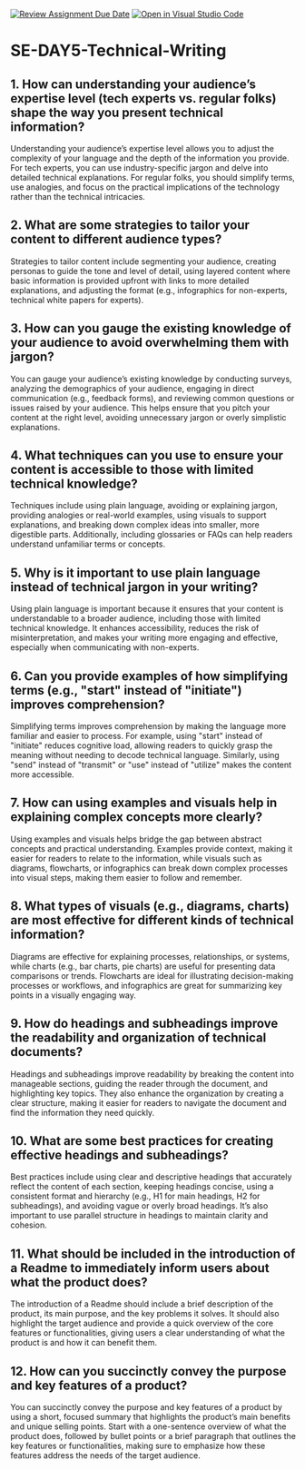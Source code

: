 [![Review Assignment Due Date](https://classroom.github.com/assets/deadline-readme-button-22041afd0340ce965d47ae6ef1cefeee28c7c493a6346c4f15d667ab976d596c.svg)](https://classroom.github.com/a/zsAR-pyY)
[![Open in Visual Studio Code](https://classroom.github.com/assets/open-in-vscode-2e0aaae1b6195c2367325f4f02e2d04e9abb55f0b24a779b69b11b9e10269abc.svg)](https://classroom.github.com/online_ide?assignment_repo_id=15648401&assignment_repo_type=AssignmentRepo)
# SE-DAY5-Technical-Writing

## 1. How can understanding your audience’s expertise level (tech experts vs. regular folks) shape the way you present technical information?
Understanding your audience’s expertise level allows you to adjust the complexity of your language and the depth of the information you provide. For tech experts, you can use industry-specific jargon and delve into detailed technical explanations. For regular folks, you should simplify terms, use analogies, and focus on the practical implications of the technology rather than the technical intricacies.

## 2. What are some strategies to tailor your content to different audience types?
Strategies to tailor content include segmenting your audience, creating personas to guide the tone and level of detail, using layered content where basic information is provided upfront with links to more detailed explanations, and adjusting the format (e.g., infographics for non-experts, technical white papers for experts).

## 3. How can you gauge the existing knowledge of your audience to avoid overwhelming them with jargon?
You can gauge your audience’s existing knowledge by conducting surveys, analyzing the demographics of your audience, engaging in direct communication (e.g., feedback forms), and reviewing common questions or issues raised by your audience. This helps ensure that you pitch your content at the right level, avoiding unnecessary jargon or overly simplistic explanations.

## 4. What techniques can you use to ensure your content is accessible to those with limited technical knowledge?
Techniques include using plain language, avoiding or explaining jargon, providing analogies or real-world examples, using visuals to support explanations, and breaking down complex ideas into smaller, more digestible parts. Additionally, including glossaries or FAQs can help readers understand unfamiliar terms or concepts.

## 5. Why is it important to use plain language instead of technical jargon in your writing?
Using plain language is important because it ensures that your content is understandable to a broader audience, including those with limited technical knowledge. It enhances accessibility, reduces the risk of misinterpretation, and makes your writing more engaging and effective, especially when communicating with non-experts.

## 6. Can you provide examples of how simplifying terms (e.g., "start" instead of "initiate") improves comprehension?
Simplifying terms improves comprehension by making the language more familiar and easier to process. For example, using "start" instead of "initiate" reduces cognitive load, allowing readers to quickly grasp the meaning without needing to decode technical language. Similarly, using "send" instead of "transmit" or "use" instead of "utilize" makes the content more accessible.

## 7. How can using examples and visuals help in explaining complex concepts more clearly?
Using examples and visuals helps bridge the gap between abstract concepts and practical understanding. Examples provide context, making it easier for readers to relate to the information, while visuals such as diagrams, flowcharts, or infographics can break down complex processes into visual steps, making them easier to follow and remember.

## 8. What types of visuals (e.g., diagrams, charts) are most effective for different kinds of technical information?
Diagrams are effective for explaining processes, relationships, or systems, while charts (e.g., bar charts, pie charts) are useful for presenting data comparisons or trends. Flowcharts are ideal for illustrating decision-making processes or workflows, and infographics are great for summarizing key points in a visually engaging way.

## 9. How do headings and subheadings improve the readability and organization of technical documents?
Headings and subheadings improve readability by breaking the content into manageable sections, guiding the reader through the document, and highlighting key topics. They also enhance the organization by creating a clear structure, making it easier for readers to navigate the document and find the information they need quickly.

## 10. What are some best practices for creating effective headings and subheadings?
Best practices include using clear and descriptive headings that accurately reflect the content of each section, keeping headings concise, using a consistent format and hierarchy (e.g., H1 for main headings, H2 for subheadings), and avoiding vague or overly broad headings. It’s also important to use parallel structure in headings to maintain clarity and cohesion.

## 11. What should be included in the introduction of a Readme to immediately inform users about what the product does?
The introduction of a Readme should include a brief description of the product, its main purpose, and the key problems it solves. It should also highlight the target audience and provide a quick overview of the core features or functionalities, giving users a clear understanding of what the product is and how it can benefit them.

## 12. How can you succinctly convey the purpose and key features of a product?
You can succinctly convey the purpose and key features of a product by using a short, focused summary that highlights the product’s main benefits and unique selling points. Start with a one-sentence overview of what the product does, followed by bullet points or a brief paragraph that outlines the key features or functionalities, making sure to emphasize how these features address the needs of the target audience.
